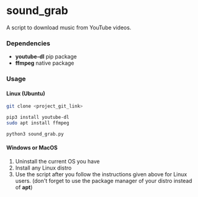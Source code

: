 # sound_grab

A script to download music from YouTube videos.

### Dependencies
* **youtube-dl** pip package
* **ffmpeg** native package

### Usage
#### Linux (Ubuntu)
```bash
git clone <project_git_link>

pip3 install youtube-dl
sudo apt install ffmpeg

python3 sound_grab.py
```

#### Windows or MacOS
1. Uninstall the current OS you have
2. Install any Linux distro
3. Use the script after you follow the instructions given above for Linux users. (don't forget to use the package manager of your distro instead of **apt**)
